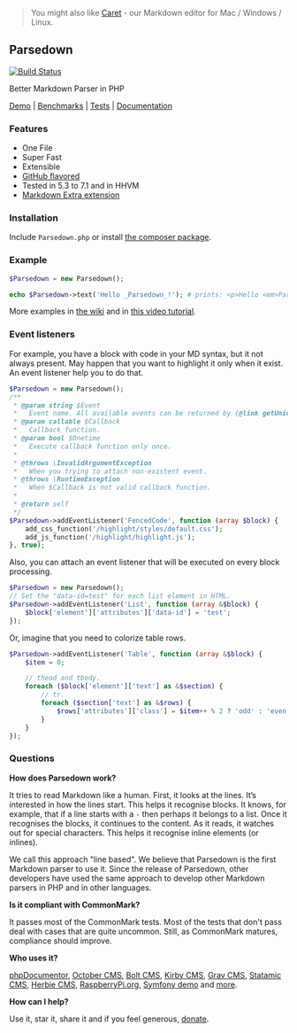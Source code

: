 > You might also like [Caret](https://caret.io?ref=parsedown) - our Markdown editor for Mac / Windows / Linux.

## Parsedown

[![Build Status](https://img.shields.io/travis/erusev/parsedown/master.svg?style=flat-square)](https://travis-ci.org/erusev/parsedown)
<!--[![Total Downloads](http://img.shields.io/packagist/dt/erusev/parsedown.svg?style=flat-square)](https://packagist.org/packages/erusev/parsedown)-->

Better Markdown Parser in PHP

[Demo](http://parsedown.org/demo) |
[Benchmarks](http://parsedown.org/speed) |
[Tests](http://parsedown.org/tests/) |
[Documentation](https://github.com/erusev/parsedown/wiki/)

### Features

* One File
* Super Fast
* Extensible
* [GitHub flavored](https://help.github.com/articles/github-flavored-markdown)
* Tested in 5.3 to 7.1 and in HHVM
* [Markdown Extra extension](https://github.com/erusev/parsedown-extra)

### Installation

Include `Parsedown.php` or install [the composer package](https://packagist.org/packages/erusev/parsedown).

### Example

``` php
$Parsedown = new Parsedown();

echo $Parsedown->text('Hello _Parsedown_!'); # prints: <p>Hello <em>Parsedown</em>!</p>
```

More examples in [the wiki](https://github.com/erusev/parsedown/wiki/) and in [this video tutorial](http://youtu.be/wYZBY8DEikI).

### Event listeners

For example, you have a block with code in your MD syntax, but it not always present. May happen that you want to highlight it only when it exist. An event listener help you to do that.

```php
$Parsedown = new Parsedown();
/**
 * @param string $Event
 *   Event name. All available events can be returned by {@link getUniqueBlockNames()} method.
 * @param callable $Callback
 *   Callback function.
 * @param bool $Onetime
 *   Execute callback function only once.
 *
 * @throws \InvalidArgumentException
 *   When you trying to attach non-existent event.
 * @throws \RuntimeException
 *   When $Callback is not valid callback function.
 *
 * @return self
 */
$Parsedown->addEventListener('FencedCode', function (array $block) {
    add_css_function('/highlight/styles/default.css');
    add_js_function('/highlight/highlight.js');
}, true);
```

Also, you can attach an event listener that will be executed on every block processing.

```php
$Parsedown = new Parsedown();
// Set the "data-id=test" for each list element in HTML.
$Parsedown->addEventListener('List', function (array &$block) {
    $block['element']['attributes']['data-id'] = 'test';
});
```

Or, imagine that you need to colorize table rows.

```php
$Parsedown->addEventListener('Table', function (array &$block) {
    $item = 0;

    // thead and tbody.
    foreach ($block['element']['text'] as &$section) {
        // tr.
        foreach ($section['text'] as &$rows) {
            $rows['attributes']['class'] = $item++ % 2 ? 'odd' : 'even';
        }
    }
});
```

### Questions

**How does Parsedown work?**

It tries to read Markdown like a human. First, it looks at the lines. It’s interested in how the lines start. This helps it recognise blocks. It knows, for example, that if a line starts with a `-` then perhaps it belongs to a list. Once it recognises the blocks, it continues to the content. As it reads, it watches out for special characters. This helps it recognise inline elements (or inlines).

We call this approach "line based". We believe that Parsedown is the first Markdown parser to use it. Since the release of Parsedown, other developers have used the same approach to develop other Markdown parsers in PHP and in other languages.

**Is it compliant with CommonMark?**

It passes most of the CommonMark tests. Most of the tests that don't pass deal with cases that are quite uncommon. Still, as CommonMark matures, compliance should improve.

**Who uses it?**

[phpDocumentor](http://www.phpdoc.org/), [October CMS](http://octobercms.com/), [Bolt CMS](http://bolt.cm/), [Kirby CMS](http://getkirby.com/), [Grav CMS](http://getgrav.org/), [Statamic CMS](http://www.statamic.com/), [Herbie CMS](http://www.getherbie.org/), [RaspberryPi.org](http://www.raspberrypi.org/), [Symfony demo](https://github.com/symfony/symfony-demo) and [more](https://packagist.org/packages/erusev/parsedown/dependents).

**How can I help?**

Use it, star it, share it and if you feel generous, [donate](https://www.paypal.com/cgi-bin/webscr?cmd=_s-xclick&hosted_button_id=528P3NZQMP8N2).
